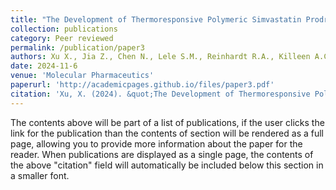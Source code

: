 ```yaml
---
title: "The Development of Thermoresponsive Polymeric Simvastatin Prodrug for the Treatment of Experimental Periodontitis in Rats"
collection: publications
category: Peer reviewed
permalink: /publication/paper3
authors: Xu X., Jia Z., Chen N., Lele S.M., Reinhardt R.A., Killeen A.C., Wang D.
date: 2024-11-6
venue: 'Molecular Pharmaceutics'
paperurl: 'http://academicpages.github.io/files/paper3.pdf'
citation: 'Xu, X. (2024). &quot;The Development of Thermoresponsive Polymeric Simvastatin Prodrug for the Treatment of Experimental Periodontitis in Rats.&quot; <i>Mol Pharm</i>. 20(11):5631-5645.'
---
```


The contents above will be part of a list of publications, if the user clicks the link for the publication than the contents of section will be rendered as a full page, allowing you to provide more information about the paper for the reader. When publications are displayed as a single page, the contents of the above "citation" field will automatically be included below this section in a smaller font.